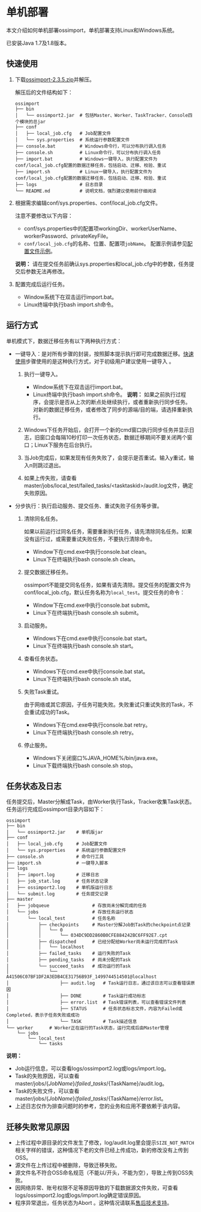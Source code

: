 # 单机部署

本文介绍如何单机部署ossimport，单机部署支持Linux和Windows系统。

已安装Java 1.7及1.8版本。

## 快速使用

1.  下载[ossimport-2.3.5.zip](https://gosspublic.alicdn.com/ossimport/international/standalone/ossimport-2.3.5.zip)并解压。

    解压后的文件结构如下：

    ```
    ossimport
    ├── bin
    │   └── ossimport2.jar  # 包括Master、Worker、TaskTracker、Console四个模块的总jar
    ├── conf
    │   ├── local_job.cfg   # Job配置文件
    │   └── sys.properties  # 系统运行参数配置文件
    ├── console.bat         # Windows命令行，可以分布执行调入任务
    ├── console.sh          # Linux命令行，可以分布执行调入任务
    ├── import.bat          # Windows一键导入，执行配置文件为conf/local_job.cfg配置的数据迁移任务，包括启动、迁移、校验、重试
    ├── import.sh           # Linux一键导入，执行配置文件为conf/local_job.cfg配置的数据迁移任务，包括启动、迁移、校验、重试
    ├── logs                # 日志目录
    └── README.md           # 说明文档，强烈建议使用前仔细阅读
    ```

2.  根据需求编辑conf/sys.properties、conf/local\_job.cfg文件。

    注意不要修改以下内容：

    -   conf/sys.properties中的配置项workingDir、workerUserName、workerPassword、privateKeyFile。
    -   `conf/local_job.cfg`的名称、位置、配置项`jobName`。
    配置示例请参见[配置文件示例](/intl.zh-CN/常用工具/数据迁移工具ossimport/说明及配置.md)。

    **说明：** 请在提交任务前确认sys.properties和local\_job.cfg中的参数，任务提交后参数无法再修改。

3.  配置完成后运行任务。

    -   Window系统下在双击运行import.bat。
    -   Linux终端中执行bash import.sh命令。

## 运行方式

单机模式下，数据迁移任务有以下两种执行方式：

-   一键导入：是对所有步骤的封装，按照脚本提示执行即可完成数据迁移。[快速使用](#step_lqm_2qw_ymi)步骤使用的是这种执行方式，对于初级用户建议使用一键导入 。
    1.  执行一键导入。

        -   Window系统下在双击运行import.bat。
        -   Linux终端中执行bash import.sh命令。
        **说明：** 如果之前执行过程序，会提示是否从上次的断点处继续执行，或者重新执行同步任务。对新的数据迁移任务，或者修改了同步的源端/目的端，请选择重新执行。

    2.  Windows下任务开始后，会打开一个新的cmd窗口执行同步任务并显示日志，旧窗口会每隔10秒打印一次任务状态，数据迁移期间不要关闭两个窗口；Linux下服务在后台执行。
    3.  当Job完成后，如果发现有任务失败了，会提示是否重试。输入y重试，输入n则跳过退出。
    4.  如果上传失败，请查看master/jobs/local\_test/failed\_tasks/<tasktaskid\>/audit.log文件，确定失败原因。
-   分步执行：执行启动服务、提交任务、重试失败子任务等步骤。
    1.  清除同名任务。

        如果以前运行过同名任务，需要重新执行任务，请先清除同名任务。如果没有运行过，或需要重试失败任务，不要执行清除命令。

        -   Window下在cmd.exe中执行console.bat clean。
        -   Linux下在终端执行bash console.sh clean。
    2.  提交数据迁移任务。

        ossimport不能提交同名任务，如果有请先清除。提交任务的配置文件为conf/local\_job.cfg，默认任务名称为`local_test`。提交任务的命令：

        -   Window下在cmd.exe中执行console.bat submit。
        -   Linux下在终端执行bash console.sh submit。
    3.  启动服务。
        -   Windows下在cmd.exe中执行console.bat start。
        -   Linux下在终端执行bash console.sh start。
    4.  查看任务状态。
        -   Windows下在cmd.exe中执行console.bat stat。
        -   Linux下在终端执行bash console.sh stat。
    5.  失败Task重试。

        由于网络或其它原因，子任务可能失败。失败重试只重试失败的Task，不会重试成功的Task。

        -   Windows下在cmd.exe中执行console.bat retry。
        -   Linux下在终端执行bash console.sh retry。
    6.  停止服务。
        -   Windows下关闭窗口%JAVA\_HOME%/bin/java.exe。
        -   Linux下载终端执行bash console.sh stop。

## 任务状态及日志

任务提交后，Master分解成Task，由Worker执行Task，Tracker收集Task状态。任务运行完成后ossimport目录内容如下：

```
ossimport
├── bin
│   └── ossimport2.jar    # 单机版jar
├── conf
│   ├── local_job.cfg     # Job配置文件
│   └── sys.properties    # 系统运行参数配置文件
├── console.sh            # 命令行工具
├── import.sh             # 一键导入脚本
├── logs
│   ├── import.log        # 迁移日志
│   ├── job_stat.log      # 任务状态记录
│   ├── ossimport2.log    # 单机版运行日志
│   └── submit.log        # 任务提交记录
├── master
│   ├── jobqueue                # 存放尚未分解完成的任务
│   └── jobs                    # 存放任务运行状态
│       └── local_test          # 任务名称
│           ├── checkpoints     # Master分解Job到Task的checkpoint点记录
│           │   └── 0
│           │       └── 034DC9DD2860B0CFE884242BC6FF92E7.cpt
│           ├── dispatched      # 已经分配给Worker尚未运行完成的Task
│           │   └── localhost
│           ├── failed_tasks    # 运行失败的Task
│           ├── pending_tasks   # 尚未分配的Task
│           └── succeed_tasks   # 成功运行的Task
│               └── A41506C07BF1DF2A3EDB4CE31756B93F_1499744514501@localhost
│                   ├── audit.log   # Task运行日志，通过该日志可以查看错误原因
│                   ├── DONE        # Task运行成功标志
│                   ├── error.list  # Task错误列表，可以查看错误文件列表
│                   ├── STATUS      # 任务状态标志文件，内容为Failed或Completed，表示子任务失败或成功
│                   └── TASK        # Task描述信息
└── worker      # Worker正在运行的Task状态，运行完成后由Master管理
    └── jobs
        └── local_test
            └── tasks
```

**说明：**

-   Job运行信息，可以查看logs/ossimport2.log或logs/import.log。
-   Task的失败原因，可以查看master/jobs/$\{JobName\}/failed\_tasks/$\{TaskName\}/audit.log。
-   Task的失败文件，可以查看master/jobs/$\{JobName\}/failed\_tasks/$\{TaskName\}/error.list。
-   上述日志仅作为排查问题时的参考，您的业务和应用不要依赖于该内容。

## 迁移失败常见原因

-   上传过程中源目录的文件发生了修改，log/audit.log里会提示`SIZE_NOT_MATCH`相关字样的错误，这种情况下老的文件已经上传成功，新的修改没有上传到OSS。
-   源文件在上传过程中被删除，导致迁移失败。
-   源文件名不符合OSS命名规范（不能以/开头，不能为空），导致上传到OSS失败。
-   因网络异常、账号权限不足等原因导致的下载数据源文件失败，可查看logs/ossimport2.log或logs/import.log确定错误原因。
-   程序异常退出，任务状态为Abort 。这种情况请联系[售后技术支持](https://selfservice.console.aliyun.com/ticket/createIndex)。

